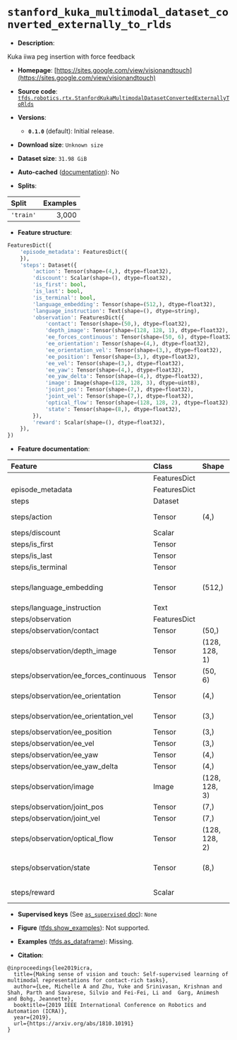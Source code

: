 <div itemscope itemtype="http://schema.org/Dataset">
  <div itemscope itemprop="includedInDataCatalog" itemtype="http://schema.org/DataCatalog">
    <meta itemprop="name" content="TensorFlow Datasets" />
  </div>
  <meta itemprop="name" content="stanford_kuka_multimodal_dataset_converted_externally_to_rlds" />
  <meta itemprop="description" content="Kuka iiwa peg insertion with force feedback&#10;&#10;To use this dataset:&#10;&#10;```python&#10;import tensorflow_datasets as tfds&#10;&#10;ds = tfds.load(&#x27;stanford_kuka_multimodal_dataset_converted_externally_to_rlds&#x27;, split=&#x27;train&#x27;)&#10;for ex in ds.take(4):&#10;  print(ex)&#10;```&#10;&#10;See [the guide](https://www.tensorflow.org/datasets/overview) for more&#10;informations on [tensorflow_datasets](https://www.tensorflow.org/datasets).&#10;&#10;" />
  <meta itemprop="url" content="https://www.tensorflow.org/datasets/catalog/stanford_kuka_multimodal_dataset_converted_externally_to_rlds" />
  <meta itemprop="sameAs" content="https://sites.google.com/view/visionandtouch" />
  <meta itemprop="citation" content="@inproceedings{lee2019icra,&#10;  title={Making sense of vision and touch: Self-supervised learning of multimodal representations for contact-rich tasks},&#10;  author={Lee, Michelle A and Zhu, Yuke and Srinivasan, Krishnan and Shah, Parth and Savarese, Silvio and Fei-Fei, Li and  Garg, Animesh and Bohg, Jeannette},&#10;  booktitle={2019 IEEE International Conference on Robotics and Automation (ICRA)},&#10;  year={2019},&#10;  url={https://arxiv.org/abs/1810.10191}&#10;}" />
</div>

# `stanford_kuka_multimodal_dataset_converted_externally_to_rlds`


*   **Description**:

Kuka iiwa peg insertion with force feedback

*   **Homepage**:
    [https://sites.google.com/view/visionandtouch](https://sites.google.com/view/visionandtouch)

*   **Source code**:
    [`tfds.robotics.rtx.StanfordKukaMultimodalDatasetConvertedExternallyToRlds`](https://github.com/tensorflow/datasets/tree/master/tensorflow_datasets/robotics/rtx/rtx.py)

*   **Versions**:

    *   **`0.1.0`** (default): Initial release.

*   **Download size**: `Unknown size`

*   **Dataset size**: `31.98 GiB`

*   **Auto-cached**
    ([documentation](https://www.tensorflow.org/datasets/performances#auto-caching)):
    No

*   **Splits**:

Split     | Examples
:-------- | -------:
`'train'` | 3,000

*   **Feature structure**:

```python
FeaturesDict({
    'episode_metadata': FeaturesDict({
    }),
    'steps': Dataset({
        'action': Tensor(shape=(4,), dtype=float32),
        'discount': Scalar(shape=(), dtype=float32),
        'is_first': bool,
        'is_last': bool,
        'is_terminal': bool,
        'language_embedding': Tensor(shape=(512,), dtype=float32),
        'language_instruction': Text(shape=(), dtype=string),
        'observation': FeaturesDict({
            'contact': Tensor(shape=(50,), dtype=float32),
            'depth_image': Tensor(shape=(128, 128, 1), dtype=float32),
            'ee_forces_continuous': Tensor(shape=(50, 6), dtype=float32),
            'ee_orientation': Tensor(shape=(4,), dtype=float32),
            'ee_orientation_vel': Tensor(shape=(3,), dtype=float32),
            'ee_position': Tensor(shape=(3,), dtype=float32),
            'ee_vel': Tensor(shape=(3,), dtype=float32),
            'ee_yaw': Tensor(shape=(4,), dtype=float32),
            'ee_yaw_delta': Tensor(shape=(4,), dtype=float32),
            'image': Image(shape=(128, 128, 3), dtype=uint8),
            'joint_pos': Tensor(shape=(7,), dtype=float32),
            'joint_vel': Tensor(shape=(7,), dtype=float32),
            'optical_flow': Tensor(shape=(128, 128, 2), dtype=float32),
            'state': Tensor(shape=(8,), dtype=float32),
        }),
        'reward': Scalar(shape=(), dtype=float32),
    }),
})
```

*   **Feature documentation**:

Feature                                | Class        | Shape         | Dtype   | Description
:------------------------------------- | :----------- | :------------ | :------ | :----------
                                       | FeaturesDict |               |         |
episode_metadata                       | FeaturesDict |               |         |
steps                                  | Dataset      |               |         |
steps/action                           | Tensor       | (4,)          | float32 | Robot action, consists of [3x EEF position, 1x gripper open/close].
steps/discount                         | Scalar       |               | float32 | Discount if provided, default to 1.
steps/is_first                         | Tensor       |               | bool    |
steps/is_last                          | Tensor       |               | bool    |
steps/is_terminal                      | Tensor       |               | bool    |
steps/language_embedding               | Tensor       | (512,)        | float32 | Kona language embedding. See https://tfhub.dev/google/universal-sentence-encoder-large/5
steps/language_instruction             | Text         |               | string  | Language Instruction.
steps/observation                      | FeaturesDict |               |         |
steps/observation/contact              | Tensor       | (50,)         | float32 | Robot contact information.
steps/observation/depth_image          | Tensor       | (128, 128, 1) | float32 | Main depth camera observation.
steps/observation/ee_forces_continuous | Tensor       | (50, 6)       | float32 | Robot end-effector forces.
steps/observation/ee_orientation       | Tensor       | (4,)          | float32 | Robot end-effector orientation quaternion.
steps/observation/ee_orientation_vel   | Tensor       | (3,)          | float32 | Robot end-effector orientation velocity.
steps/observation/ee_position          | Tensor       | (3,)          | float32 | Robot end-effector position.
steps/observation/ee_vel               | Tensor       | (3,)          | float32 | Robot end-effector velocity.
steps/observation/ee_yaw               | Tensor       | (4,)          | float32 | Robot end-effector yaw.
steps/observation/ee_yaw_delta         | Tensor       | (4,)          | float32 | Robot end-effector yaw delta.
steps/observation/image                | Image        | (128, 128, 3) | uint8   | Main camera RGB observation.
steps/observation/joint_pos            | Tensor       | (7,)          | float32 | Robot joint positions.
steps/observation/joint_vel            | Tensor       | (7,)          | float32 | Robot joint velocities.
steps/observation/optical_flow         | Tensor       | (128, 128, 2) | float32 | Optical flow.
steps/observation/state                | Tensor       | (8,)          | float32 | Robot proprioceptive information, [7x joint pos, 1x gripper open/close].
steps/reward                           | Scalar       |               | float32 | Reward if provided, 1 on final step for demos.

*   **Supervised keys** (See
    [`as_supervised` doc](https://www.tensorflow.org/datasets/api_docs/python/tfds/load#args)):
    `None`

*   **Figure**
    ([tfds.show_examples](https://www.tensorflow.org/datasets/api_docs/python/tfds/visualization/show_examples)):
    Not supported.

*   **Examples**
    ([tfds.as_dataframe](https://www.tensorflow.org/datasets/api_docs/python/tfds/as_dataframe)):
    Missing.

*   **Citation**:

```
@inproceedings{lee2019icra,
  title={Making sense of vision and touch: Self-supervised learning of multimodal representations for contact-rich tasks},
  author={Lee, Michelle A and Zhu, Yuke and Srinivasan, Krishnan and Shah, Parth and Savarese, Silvio and Fei-Fei, Li and  Garg, Animesh and Bohg, Jeannette},
  booktitle={2019 IEEE International Conference on Robotics and Automation (ICRA)},
  year={2019},
  url={https://arxiv.org/abs/1810.10191}
}
```

